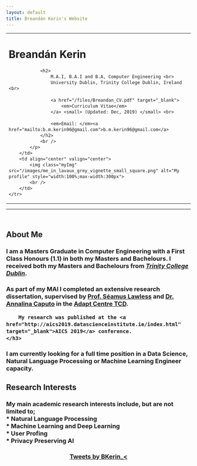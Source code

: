 ```yaml
---
layout: default
title: Breandán Kerin's Website
---
```


<meta name="viewport" content="width=device-width, initial-scale=1">

<style>
	.myImage {
		float: left;
		height: 75px;
		width: 235px;
		font-family: Veranda;
	}
	.heading {
		float:right;
	}
</style>

<table width="100%" border="0" cellpadding="5">
	<tr>
		<td align="left" valign="center">
			<p align="justify" style="max-width:400px">
				<h1>Breandán Kerin</h1>

				<h2>
					M.A.I, B.A.I and B.A, Computer Engineering <br>
					University Dublin, Trinity College Dublin, Ireland <br>

					<a href="/files/Breandan_CV.pdf" target="_blank">
						<em>Curriculum Vitae</em>
					</a> <small> (Updated: Dec, 2019) </small> <br>
					
					<em>Email: </em><a href="mailto:b.m.kerin96@gmail.com">b.m.kerin96@gmail.com</a>
				</h2>
				<br />
			</p>
		</td>
		<td align="center" valign="center">
			<img class="myImg" src="/images/me_in_lavaux_grey_vignette_small_square.png" alt="My profile" style="width:100%;max-width:300px">
			<br />
		</td>
	</tr>
</table>

<center> 
	<hr class="about_index"> 
</center> 

<hr style="height:10pt; visibility:hidden;" />
		
<h2>
	About Me
</h2>
<p align="justify" style="max-width:600px">
	<h3>
		I am a Masters Graduate in Computer Engineering with a First Class Honours (1.1) in both my Masters and Bachelours.
		I received  both my Masters and Bachelours from <em><a class="tosu" href="https://www.scss.tcd.ie/" target="_blank"> 
		Trinity College Dublin</a></em>.
	</h3>
</p>

<p align="justify" style="max-width:600px">
	<h3>
		As part of my MAI I completed an extensive research dissertation, supervised by 
		<a href="https://www.scss.tcd.ie/Seamus.Lawless/" target="_blank">Prof. Séamus Lawless</a> and 
		<a href="https://www.computing.dcu.ie/people/dr-annalina-caputo" target="_blank">Dr. Annalina Caputo</a> in the
		<a href="https://www.adaptcentre.ie/" target="_blank">Adapt Centre TCD</a>. 

		My research was published at the <a href="http://aics2019.datascienceinstitute.ie/index.html" target="_blank">AICS 2019</a> conference. 
	</h3>
</p>

<p align="justify" style="max-width:600px">
	<h3>
		I am currently looking for a full time position in a Data Science, Natural Language Processing or Machine Learning Engineer capacity.
	</h3>
</p>

<h2>
	Research Interests
</h2>
<p align="justify" style="max-width:600px">
	<h3>
		My main academic research interests include, but are not limited to; <br>
		* Natural Language Processing<br>
		* Machine Learning and Deep Learning<br>
		* User Profing <br>
		* Privacy Preserving AI<br>
	<h3>
</p>

<div class="row bottom30" align="center">
	<div class="col-xs-4" align="center">
	</div>
	<div class="col-xs-8" align="center">
		<a class="twitter-timeline" width="600" height="500" 
		href="https://twitter.com/BKerin_" data-tweet-limit="5">Tweets by BKerin_<</a>
		<script>
			!function(d, s, id) {
				var js, fjs = d.getElementsByTagName(s)[0], p = /^http:/
						.test(d.location) ? 'http' : 'https';
				if (!d.getElementById(id)) {
					js = d.createElement(s);
					js.id = id;
					js.src = p
							+ "://platform.twitter.com/widgets.js";
					fjs.parentNode.insertBefore(js, fjs);
				}
			}(document, "script", "twitter-wjs");
		</script>
	</div>
	<div class="col-xs-4">
	</div>
</div>